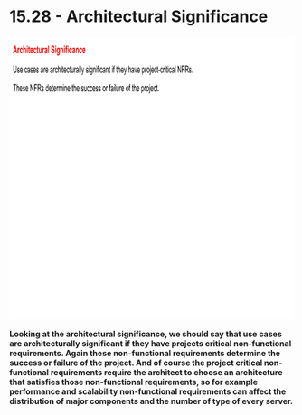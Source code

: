 # 15.28 - Architectural Significance

<img src="/images/15_28_01.jpg" width="800" height="500">

**Looking at the architectural significance, we should say that use cases are architecturally significant if they have projects critical non-functional requirements. Again these non-functional requirements determine the success or failure of the project. And of course the project critical non-functional requirements require the architect to choose an architecture that satisfies those non-functional requirements, so for example performance and scalability non-functional requirements can affect the distribution of major components and the number of type of every server.**